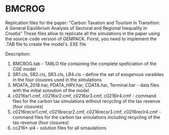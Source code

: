 # BMCROG
Replication files for the paper: "Carbon Taxation and Tourism in Transition: A General Equilibrium Analysis of Sectoral and Regional Inequality in Croatia"
These files allow to replicate all the simulations in the paper using the source-code version of GEMPACK. Fiorst, you need to implement the .TAB file to create the model's .EXE file.

Description:
1. BMCROG.tab - TABLO file containing the complete speficiation of the CGE model
2. SR1.cls, SR2.cls, SR3.cls, LR4.cls - define the set of exogenous varaibles in the four clousres used in the simulations
3. MDATA_2018.har, PDATA_HRV.har, CDATA.har, Terminal.har - data files with the initial soloution of the model
4. c0216sr1.cmf, c0216sr2.cmf, c0216sr3.cmf, c0216lr4.cmf - command files for the carbon tax simulations without recycling of the tax revenue (four closures)
5. c0216recsr1.cmf, c0216recsr2.cmf, c0216recsr3.cmf, c0216reclr4.cmf - command files for the carbon tax simulations including recycling of the tax revenue (four closures)
6. co216*.sl4 - solution files for all simaulations



